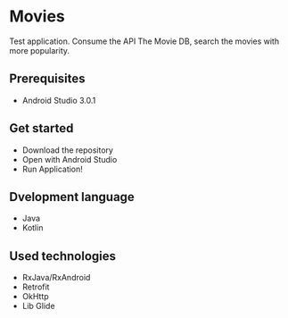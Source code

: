 # Movies

Test application.
Consume the API The Movie DB, search the movies with more popularity.

## Prerequisites

- Android Studio 3.0.1

## Get started

- Download the repository
- Open with Android Studio
- Run Application!

## Dvelopment language

- Java
- Kotlin

## Used technologies

- RxJava/RxAndroid
- Retrofit
- OkHttp
- Lib Glide
